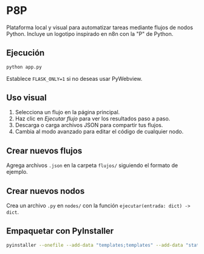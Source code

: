 # P8P

Plataforma local y visual para automatizar tareas mediante flujos de nodos Python.
Incluye un logotipo inspirado en n8n con la "P" de Python.

## Ejecución

```bash
python app.py
```

Establece `FLASK_ONLY=1` si no deseas usar PyWebview.

## Uso visual

1. Selecciona un flujo en la página principal.
2. Haz clic en *Ejecutar flujo* para ver los resultados paso a paso.
3. Descarga o carga archivos JSON para compartir tus flujos.
4. Cambia al modo avanzado para editar el código de cualquier nodo.

## Crear nuevos flujos

Agrega archivos `.json` en la carpeta `flujos/` siguiendo el formato de ejemplo.

## Crear nuevos nodos

Crea un archivo `.py` en `nodes/` con la función `ejecutar(entrada: dict) -> dict`.

## Empaquetar con PyInstaller

```bash
pyinstaller --onefile --add-data "templates;templates" --add-data "static;static" app.py
```
